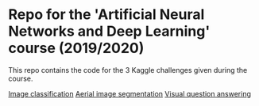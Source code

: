 # Repo for the 'Artificial Neural Networks and Deep Learning' course (2019/2020)

This repo contains the code for the 3 Kaggle challenges given during the course.

[Image classification](https://www.kaggle.com/c/ann-and-dl-image-classification) 
[Aerial image segmentation](https://www.kaggle.com/c/ann-and-dl-image-segmentation)
[Visual question answering](https://www.kaggle.com/c/ann-and-dl-vqa)
